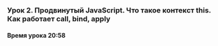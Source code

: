 ### Урок 2. Продвинутый JavaScript. Что такое контекст this. Как работает call, bind, apply #

#### Время урока 20:58 #